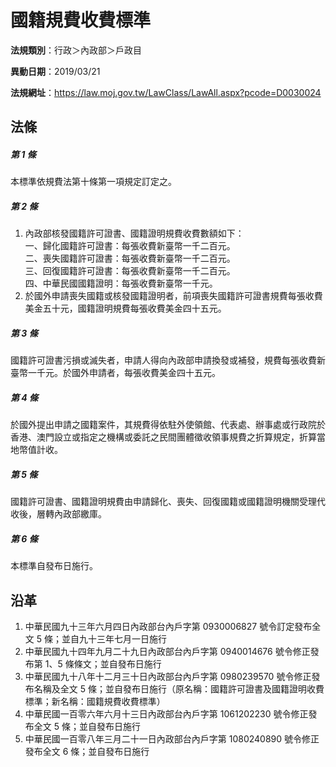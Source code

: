 # 國籍規費收費標準




**法規類別**：行政＞內政部＞戶政目

**異動日期**：2019/03/21  

**法規網址**：https://law.moj.gov.tw/LawClass/LawAll.aspx?pcode=D0030024



## 法條
##### 第 1 條
本標準依規費法第十條第一項規定訂定之。

##### 第 2 條
1. 內政部核發國籍許可證書、國籍證明規費收費數額如下：  
一、歸化國籍許可證書：每張收費新臺幣一千二百元。  
二、喪失國籍許可證書：每張收費新臺幣一千二百元。  
三、回復國籍許可證書：每張收費新臺幣一千二百元。  
四、中華民國國籍證明：每張收費新臺幣一千元。
1. 於國外申請喪失國籍或核發國籍證明者，前項喪失國籍許可證書規費每張收費美金五十元，國籍證明規費每張收費美金四十五元。

##### 第 3 條
國籍許可證書污損或滅失者，申請人得向內政部申請換發或補發，規費每張收費新臺幣一千元。於國外申請者，每張收費美金四十五元。

##### 第 4 條
於國外提出申請之國籍案件，其規費得依駐外使領館、代表處、辦事處或行政院於香港、澳門設立或指定之機構或委託之民間團體徵收領事規費之折算規定，折算當地幣值計收。

##### 第 5 條
國籍許可證書、國籍證明規費由申請歸化、喪失、回復國籍或國籍證明機關受理代收後，層轉內政部繳庫。

##### 第 6 條
本標準自發布日施行。

## 沿革
1. 中華民國九十三年六月四日內政部台內戶字第 0930006827 號令訂定發布全文 5  條；並自九十三年七月一日施行
1. 中華民國九十四年九月二十九日內政部台內戶字第 0940014676 號令修正發布第 1、5 條條文；並自發布日施行
1. 中華民國九十八年十二月三十日內政部台內戶字第 0980239570 號令修正發布名稱及全文 5  條；並自發布日施行（原名稱：國籍許可證書及國籍證明收費標準；新名稱：國籍規費收費標準）
1. 中華民國一百零六年六月十三日內政部台內戶字第 1061202230 號令修正發布全文 5  條；並自發布日施行
1. 中華民國一百零八年三月二十一日內政部台內戶字第 1080240890 號令修正發布全文 6  條；並自發布日施行
